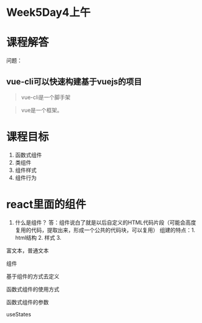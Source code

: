 
# Week5Day4上午

# 课程解答
问题：

## vue-cli可以快速构建基于vuejs的项目
> vue-cli是一个脚手架

> vue是一个框架。

# 课程目标
1. 函数式组件
2. 类组件
3. 组件样式
4. 组件行为

# react里面的组件
1. 什么是组件？
答：组件说白了就是以后自定义的HTML代码片段（可能会高度复用的代码，提取出来，形成一个公共的代码块，可以复用）
组建的特点：1. html结构 2. 样式 3. 



富文本，普通文本

组件

基于组件的方式去定义


函数式组件的使用方式

函数式组件的参数

useStates

